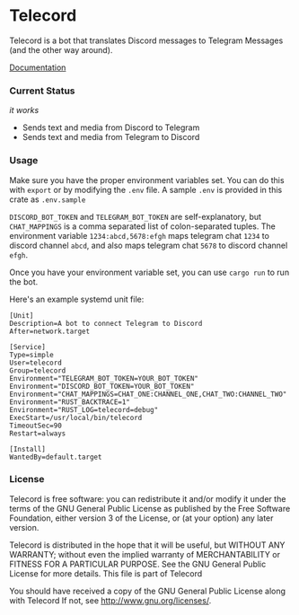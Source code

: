# Telecord

Telecord is a bot that translates Discord messages to Telegram Messages (and the other way around).

[Documentation](https://docs.rs/telecord)

### Current Status
_it works_

- Sends text and media from Discord to Telegram
- Sends text and media from Telegram to Discord

### Usage

Make sure you have the proper environment variables set. You can do this with `export` or by modifying the `.env` file. A sample `.env` is provided in this crate as `.env.sample`

`DISCORD_BOT_TOKEN` and `TELEGRAM_BOT_TOKEN` are self-explanatory, but `CHAT_MAPPINGS` is a comma separated list of colon-separated tuples. The environment variable `1234:abcd,5678:efgh` maps telegram chat `1234` to discord channel `abcd`, and also maps telegram chat `5678` to discord channel `efgh`.

Once you have your environment variable set, you can use `cargo run` to run the bot.

Here's an example systemd unit file:
```
[Unit]
Description=A bot to connect Telegram to Discord
After=network.target

[Service]
Type=simple
User=telecord
Group=telecord
Environment="TELEGRAM_BOT_TOKEN=YOUR_BOT_TOKEN"
Environment="DISCORD_BOT_TOKEN=YOUR_BOT_TOKEN"
Environment="CHAT_MAPPINGS=CHAT_ONE:CHANNEL_ONE,CHAT_TWO:CHANNEL_TWO"
Environment="RUST_BACKTRACE=1"
Environment="RUST_LOG=telecord=debug"
ExecStart=/usr/local/bin/telecord
TimeoutSec=90
Restart=always

[Install]
WantedBy=default.target
```

### License

Telecord is free software: you can redistribute it and/or modify it under the terms of the GNU General Public License as published by the Free Software Foundation, either version 3 of the License, or (at your option) any later version.

Telecord is distributed in the hope that it will be useful, but WITHOUT ANY WARRANTY; without even the implied warranty of MERCHANTABILITY or FITNESS FOR A PARTICULAR PURPOSE. See the GNU General Public License for more details. This file is part of Telecord

You should have received a copy of the GNU General Public License along with Telecord If not, see http://www.gnu.org/licenses/.
